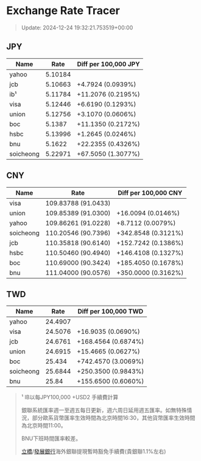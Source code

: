 # Exchange Rate Tracer

> Update: 2024-12-24 19:32:21.753519+00:00

## JPY

| Name      |    Rate | Diff per 100,000 JPY   |
|-----------|---------|------------------------|
| yahoo     | 5.10184 |                        |
| jcb       | 5.10663 | +4.7924 (0.0939%)      |
| ib¹       | 5.11784 | +11.2076 (0.2195%)     |
| visa      | 5.12446 | +6.6190 (0.1293%)      |
| union     | 5.12756 | +3.1070 (0.0606%)      |
| boc       | 5.1387  | +11.1350 (0.2172%)     |
| hsbc      | 5.13996 | +1.2645 (0.0246%)      |
| bnu       | 5.1622  | +22.2355 (0.4326%)     |
| soicheong | 5.22971 | +67.5050 (1.3077%)     |

## CNY

| Name      | Rate                | Diff per 100,000 CNY   |
|-----------|---------------------|------------------------|
| visa      | 109.83788	(91.0433) |                        |
| union     | 109.85389	(91.0300) | +16.0094 (0.0146%)     |
| yahoo     | 109.86261	(91.0228) | +8.7112 (0.0079%)      |
| soicheong | 110.20546	(90.7396) | +342.8548 (0.3121%)    |
| jcb       | 110.35818	(90.6140) | +152.7242 (0.1386%)    |
| hsbc      | 110.50460	(90.4940) | +146.4108 (0.1327%)    |
| boc       | 110.69000	(90.3424) | +185.4050 (0.1678%)    |
| bnu       | 111.04000	(90.0576) | +350.0000 (0.3162%)    |

## TWD

| Name      |    Rate | Diff per 100,000 TWD   |
|-----------|---------|------------------------|
| yahoo     | 24.4907 |                        |
| visa      | 24.5076 | +16.9035 (0.0690%)     |
| jcb       | 24.6761 | +168.4564 (0.6874%)    |
| union     | 24.6915 | +15.4665 (0.0627%)     |
| boc       | 25.434  | +742.4570 (3.0069%)    |
| soicheong | 25.6844 | +250.3500 (0.9843%)    |
| bnu       | 25.84   | +155.6500 (0.6060%)    |


> ¹ IB以每JPY100,000 +USD2 手續費計算
>
> 銀聯系統匯率週一至週五每日更新，週六周日延用週五匯率。如無特殊情況，部分歐系貨幣匯率生效時間為北京時間16:30，其他貨幣匯率生效時間為北京時間11:00。
>
> BNU下班時間匯率較差。
>
> [立橋](https://www.wlbank.com.mo/uploads/ueditor/file/20181211/1544536513900230.pdf)/[發展銀行](https://www.mdb.com.mo/Service_Charges_20230728.pdf)海外銀聯提現暫時豁免手續費(貴銀聯1.1%左右)

